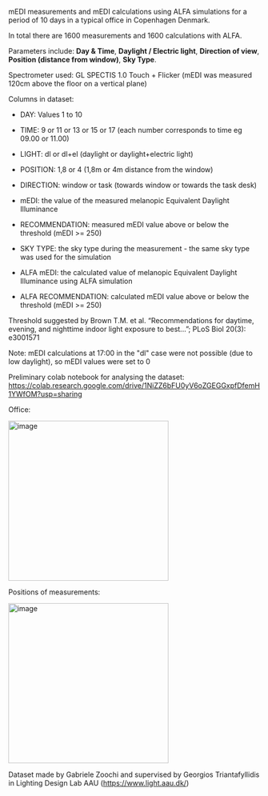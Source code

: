 
mEDI measurements and  mEDI calculations using ALFA simulations for a period of 10 days in a typical office in Copenhagen Denmark. 

In total there are 1600 measurements and 1600 calculations with ALFA.

Parameters include: **Day &amp; Time**, **Daylight / Electric light**, **Direction of view**, **Position (distance from window)**, **Sky Type**.

Spectrometer used: GL SPECTIS 1.0 Touch + Flicker (mEDI was measured 120cm above the floor on a vertical plane)

Columns in dataset:

- DAY: Values 1 to 10

- TIME: 9 or 11 or 13 or 15 or 17 (each number corresponds to time eg 09.00 or 11.00)

- LIGHT: dl or dl+el (daylight or daylight+electric light)

- POSITION: 1,8 or 4 (1,8m or 4m distance from the window)

- DIRECTION: window or task (towards window or towards the task desk)

- mEDI: the value of the measured melanopic Equivalent Daylight Illuminance

- RECOMMENDATION: measured mEDI value above or below the threshold (mEDI >= 250)

- SKY TYPE: the sky type during the measurement - the same sky type was used for the simulation
  
- ALFA mEDI: the calculated value of melanopic Equivalent Daylight Illuminance using ALFA simulation

- ALFA RECOMMENDATION: calculated mEDI value above or below the threshold (mEDI >= 250)

Threshold suggested by Brown T.M. et al. “Recommendations for daytime, evening, and nighttime indoor light exposure to best...”; PLoS Biol 20(3): e3001571

Note: mEDI calculations at 17:00 in the "dl" case were not possible (due to low daylight), so mEDI values were set to 0

Preliminary colab notebook for analysing the dataset:
https://colab.research.google.com/drive/1NiZZ6bFU0yV6oZGEGGxpfDfemH1YWfOM?usp=sharing

Office:

<img width="320" alt="image" src="https://github.com/gatrian/mEDI_measurements_ALFA_simulations/assets/159296200/97366110-8c29-445b-aa97-f953da2b7c66">

Positions of measurements:

<img width="320" alt="image" src="https://github.com/gatrian/mEDI_measurements_ALFA_simulations/assets/159296200/a443307e-fdc6-4ec6-96b3-c8eddfbb0151">

Dataset made by Gabriele Zoochi and supervised by Georgios Triantafyllidis in Lighting Design Lab AAU (https://www.light.aau.dk/)
